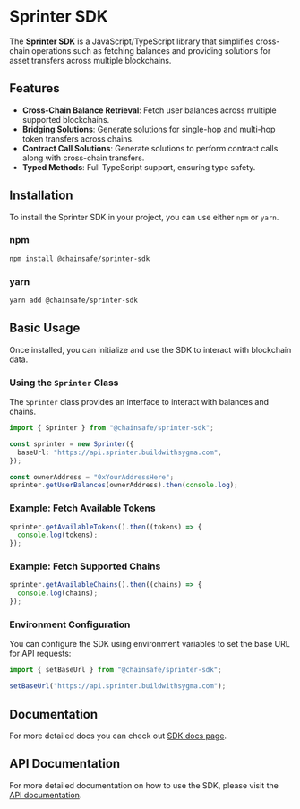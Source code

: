 
# Sprinter SDK

The **Sprinter SDK** is a JavaScript/TypeScript library that simplifies cross-chain operations such as fetching balances and providing solutions for asset transfers across multiple blockchains.

## Features

- **Cross-Chain Balance Retrieval**: Fetch user balances across multiple supported blockchains.
- **Bridging Solutions**: Generate solutions for single-hop and multi-hop token transfers across chains.
- **Contract Call Solutions**: Generate solutions to perform contract calls along with cross-chain transfers.
- **Typed Methods**: Full TypeScript support, ensuring type safety.

## Installation

To install the Sprinter SDK in your project, you can use either `npm` or `yarn`.

### npm

```bash
npm install @chainsafe/sprinter-sdk
```

### yarn

```bash
yarn add @chainsafe/sprinter-sdk
```

## Basic Usage

Once installed, you can initialize and use the SDK to interact with blockchain data.

### Using the `Sprinter` Class

The `Sprinter` class provides an interface to interact with balances and chains.

```typescript
import { Sprinter } from "@chainsafe/sprinter-sdk";

const sprinter = new Sprinter({
  baseUrl: "https://api.sprinter.buildwithsygma.com",
});

const ownerAddress = "0xYourAddressHere";
sprinter.getUserBalances(ownerAddress).then(console.log);
```

### Example: Fetch Available Tokens

```typescript
sprinter.getAvailableTokens().then((tokens) => {
  console.log(tokens);
});
```

### Example: Fetch Supported Chains

```typescript
sprinter.getAvailableChains().then((chains) => {
  console.log(chains);
});
```

### Environment Configuration

You can configure the SDK using environment variables to set the base URL for API requests:

```typescript
import { setBaseUrl } from "@chainsafe/sprinter-sdk";

setBaseUrl("https://api.sprinter.buildwithsygma.com");
```

## Documentation

For more detailed docs you can check out [SDK docs page](https://docs.sprinter.tech/docs/sdk/).

## API Documentation

For more detailed documentation on how to use the SDK, please visit the [API documentation](https://docs.sprinter.buildwithsygma.com/docs/sdk/overview).

